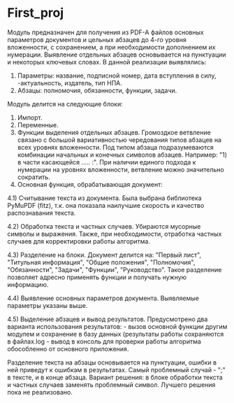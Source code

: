 # First_proj
Модуль предназначен для получения из PDF-A файлов основных параметров документов и цельных абзацев до 4-го уровня вложенности, с сохранением, а при необходимости дополнением их нумерации.
Выявление отдельных абзацев основывается на пунктуации и некоторых ключевых словах.
В данной реализации выявлялись:
1.	Параметры: название, подписной номер, дата вступления в силу, -актуальность, издатель, тип НПА.
2.	Абзацы: полномочия, обязанности, функции, задачи.

Модуль делится на следующие блоки:
1.	Импорт.
2.	Переменные.
3.	Функции выделения отдельных абзацев. Громоздкое ветвление связано с большой вариативностью чередования типов абзацев на всех уровнях вложенности. Под типом абзаца подразумеваются комбинации начальных и конечных символов абзацев. Например: "1) в части касающейся ..... :". При наличии единого подхода к нумерации на уровнях вложенности, ветвление можно значительно сократить.
4.	Основная функция, обрабатывающая документ:

4.1) Считывание текста из документа. Была выбрана библиотека PyMuPDF (fitz), т.к. она показала наилучшие скорость и качество распознавания текста.

4.2) Обработка текста и частных случаев. Убираются мусорные символы и выражения. Также, при необходимости, отработка частных случаев для корректировки работы алгоритма.

4.3) Разделение на блоки. Документ делится на: "Первый лист", "Титульная информация", "Общие положения", "Полномочия", "Обязанности", "Задачи", "Функции", "Руководство". Такое разделение позволяет адресно применять функции и получать нужную информацию.

4.4) Выявление основных параметров документа. Выявляемые параметры указаны выше.

4.5) Выделение абзацев и вывод результатов. Предусмотрено два варианта использования результатов: - вызов основной функции другим модулем и сохранение в базу данных (результаты работы сохраняются в файлах.log - вывод в консоль для проверки работы алгоритма обособленно от основного приложения.

Разделение текста на абзацы основывается на пунктуации, ошибки в ней приведут к ошибкам в результатах.
Самый проблемный случай - ";" в тексте, и в конце абзаца. Вариант решения: в блоке обработки текста и частных случаев заменять проблемный символ. Лучшего решения пока не реализовано.
